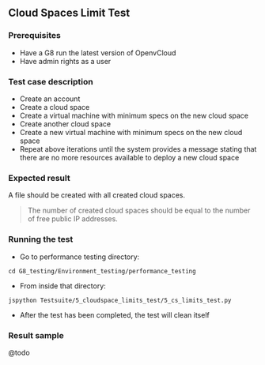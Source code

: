 ## Cloud Spaces Limit Test

### Prerequisites
- Have a G8 run the latest version of OpenvCloud
- Have admin rights as a user

### Test case description
- Create an account
- Create a cloud space
- Create a virtual machine with minimum specs on the new cloud space
- Create another cloud space
- Create a new virtual machine with minimum specs on the new cloud space
- Repeat above iterations until the system provides a message stating that there are no more resources available to deploy a new cloud space

### Expected result
A file should be created with all created cloud spaces. 

> The number of created cloud spaces should be equal to the number of free public IP addresses.  

### Running the test
- Go to performance testing directory:  
```
cd G8_testing/Environment_testing/performance_testing
```
- From inside that directory:  
```
jspython Testsuite/5_cloudspace_limits_test/5_cs_limits_test.py
```
- After the test has been completed, the test will clean itself

### Result sample
@todo